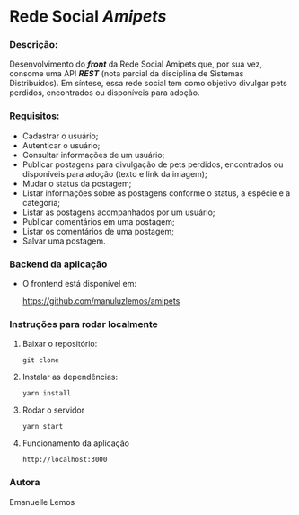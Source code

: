 # Rede Social ***Amipets***

### **Descrição:**

Desenvolvimento do ***front*** da Rede Social Amipets que, por sua vez, consome uma API ***REST*** (nota parcial da disciplina de Sistemas Distribuídos). Em síntese, essa rede social tem como objetivo divulgar pets perdidos, encontrados ou disponíveis para adoção.


### **Requisitos:**

* Cadastrar o usuário; 
* Autenticar o usuário;
* Consultar informações de um usuário;
* Publicar postagens para divulgação de pets perdidos, encontrados ou disponíveis para adoção (texto e link da imagem);
* Mudar o status da postagem;
* Listar informações sobre as postagens conforme o status, a espécie e a categoria;
* Listar as postagens acompanhados por um usuário;
* Publicar comentários em uma postagem; 
* Listar os comentários de uma postagem;
* Salvar uma postagem.

### **Backend da aplicação**

* O frontend está disponível em:

    https://github.com/manuluzlemos/amipets


### **Instruções para rodar localmente**

1) Baixar o repositório:

    ```
    git clone 
    ```

2) Instalar as dependências:

    ```
    yarn install 
    ```

3) Rodar o servidor

    ```
    yarn start
    ```

4) Funcionamento da aplicação
    
    ```
    http://localhost:3000
    ```

### **Autora**

Emanuelle Lemos